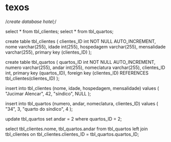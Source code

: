 # texos

/*create database hotel;*/

select * from tbl_clientes;
select * from tbl_quartos;

create table tbl_clientes (
	clientes_ID int NOT NULL AUTO_INCREMENT,
	nome varchar(255),
	idade int(255),
	hospedagem varchar(255),
	mensalidade varchar(255),
	primary key (clientes_ID)
);

create table tbl_quartos (
	quartos_ID int NOT NULL AUTO_INCREMENT,
	numero varchar(255),
	andar int(255),
	nomeclatura varchar(255),
	clientes_ID int,
	primary key (quartos_ID),
	foreign key (clientes_ID) REFERENCES tbl_clientes(clientes_ID)
);

insert into tbl_clientes (nome, idade, hospedagem, mensalidade)
values (
	"Jucimar Alencar",
	42,
	"síndico",
	NULL
);

insert into tbl_quartos (numero, andar, nomeclatura, clientes_ID)
values (
	"34",
	3,
	"quarto do síndico",
	4
);

update tbl_quartos 
set andar = 2
where quartos_ID = 2;

select tbl_clientes.nome, tbl_quartos.andar
from tbl_quartos
left join tbl_clientes on tbl_clientes.clientes_ID = tbl_quartos.quartos_ID;
























































